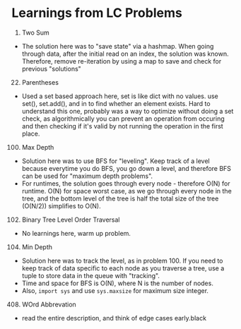 # Learnings from LC Problems

1. Two Sum 
* The solution here was to "save state" via a hashmap. When going through data, after the initial read on an index, the solution was known. Therefore, remove re-iteration by using a map to save and check for previous "solutions"

22. Parentheses 
* Used a set based approach here, set is like dict with no values. use set(), set.add(), and in to find whether an element exists. Hard to understand this one, probably was a way to optimize without doing a set check, as algorithmically you can prevent an operation from occuring and then checking if it's valid by not running the operation in the first place. 

100. Max Depth
* Solution here was to use BFS for "leveling". Keep track of a level because everytime you do BFS, you go down a level, and therefore BFS can be used for "maximum depth problems". 
* For runtimes, the solution goes through every node - therefore O(N) for runtime. O(N) for space worst case, as we go through every node in the tree, and the bottom level of the tree is half the total size of the tree (O(N/2)) simplifies to O(N).

102. Binary Tree Level Order Traversal
* No learnings here, warm up problem. 

104. Min Depth
* Solution here was to track the level, as in problem 100. If you need to keep track of data specific to each node as you traverse a tree, use a tuple to store data in the queue with "tracking".
* Time and space for BFS is O(N), where N is the number of nodes.
* Also, `import sys` and use `sys.maxsize` for maximum size integer.

408. WOrd Abbrevation
* read the entire description, and think of edge cases early.black